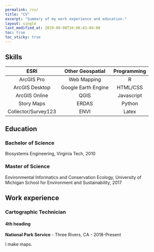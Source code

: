```yaml
---
permalink: /cv/
title: "CV"
excerpt: "Summary of my work experience and education."
layout: single
last_modified_at: 2019-09-08T16:06:43-04:00
toc: true
toc_sticky: true
---
```


## Skills

| ESRI                | Other Geospatial    | Programming |
| :-----------------: | :-----------------: | :---------: |
| ArcGIS Pro          | Web Mapping         | R           |
| ArcGIS Desktop      | Google Earth Engine | HTML/CSS    |
| ArcGIS Online       | QGIS                | Javascript  |
| Story Maps          | ERDAS               | Python      |
| Collector/Survey123 | ENVI                | Latex       | 

## Education

### Bachelor of Science
Biosystems Engineering, Virginia Tech, 2010

### Master of Science
Environmental Informatics and Conservation Ecology, University of Michigan School for Environment and Sustainability, 2017

## Work experience

### Cartographic Technician
#### 4th heading
**National Park Service** - <i class="fa fa-map-marker"></i> Three Rivers, CA - <i class="fa fa-calendar" aria-hidden="true"></i> 2018-Present

I make maps.


